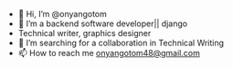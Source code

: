- 👋 Hi, I’m @onyangotom
- 👀 I’m a backend software developer|| django
- Technical writer, graphics designer
- 💞️ I’m searching for a collaboration in Technical Writing 
- 📫 How to reach me onyangotom48@gmail.com

<!---
onyangotom/onyangotom is a ✨ special ✨ repository because its `README.md` (this file) appears on your GitHub profile.
You can click the Preview link to take a look at your changes.
--->
